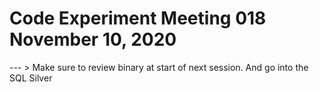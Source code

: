 # Code Experiment Meeting 018 November 10, 2020

--- > Make sure to review binary at start of next session.  And go into the SQL Silver